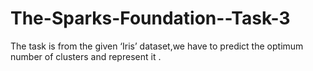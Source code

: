 # The-Sparks-Foundation--Task-3
The task is from the given ‘Iris’ dataset,we have to predict the optimum number of clusters and represent it .

